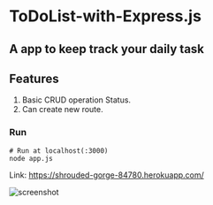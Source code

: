# ToDoList-with-Express.js

## A app to keep track your daily task

## Features
1. Basic CRUD operation Status.
2. Can create new route.

### Run

```
# Run at localhost(:3000) 
node app.js
```
Link:
 https://shrouded-gorge-84780.herokuapp.com/

![screenshot](https://github.com/srkonok/ToDoList-with-Express.js/blob/48d12223f39889a10b7a137529b56549ce691e03/uploads/screen.png)

